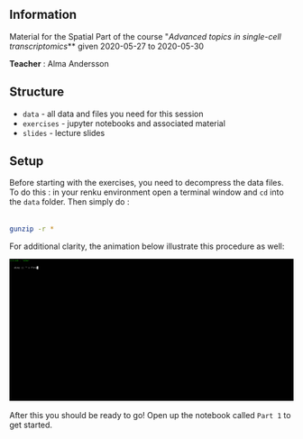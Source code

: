 ## Information

Material for the Spatial Part of the course "_Advanced topics in single-cell transcriptomics_** given 2020-05-27 to 2020-05-30

**Teacher** : Alma Andersson

## Structure

* `data` - all data and files you need for this session
* `exercises` - jupyter notebooks and associated material
* `slides` - lecture slides


## Setup 
Before starting with the exercises, you need to decompress the data files. To do this : in your renku environment open a terminal window and `cd` into the `data` folder. Then simply do :

```sh

gunzip -r *

```

For additional clarity, the animation below illustrate this procedure as well:

<img src="imgs/instr.gif">


After this you should be ready to go! Open up the notebook called `Part 1` to get started.

